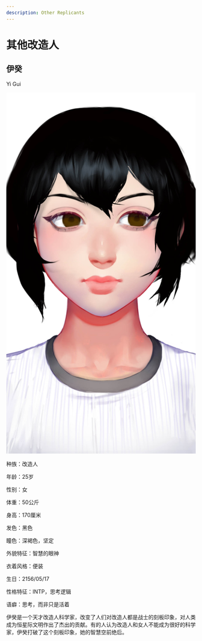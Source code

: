 ```yaml
---
description: Other Replicants
---
```


# 其他改造人

## 伊癸&#x20;

Yi Gui

![伊癸](../../.gitbook/assets/伊癸.jpg)

种族：改造人&#x20;

年龄：25岁&#x20;

性别：女&#x20;

体重：50公斤&#x20;

身高：170厘米&#x20;

发色：黑色&#x20;

瞳色：深褐色，坚定&#x20;

外貌特征：智慧的眼神&#x20;

衣着风格：便装&#x20;

生日：2156/05/17

性格特征：INTP，思考逻辑&#x20;

语癖：思考，而非只是活着

伊癸是一个天才改造人科学家，改变了人们对改造人都是战士的刻板印象，对人类成为恒星际文明作出了杰出的贡献。有的人认为改造人和女人不能成为很好的科学家，伊癸打破了这个刻板印象，她的智慧空前绝后。
